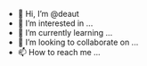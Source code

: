 - 👋 Hi, I’m @deaut
- 👀 I’m interested in ...
- 🌱 I’m currently learning ...
- 💞️ I’m looking to collaborate on ...
- 📫 How to reach me ...

<!---
deaut/deaut is a ✨ special ✨ repository because its `README.md` (this file) appears on your GitHub profile.
You can click the Preview link to take a look at your changes.
--->
